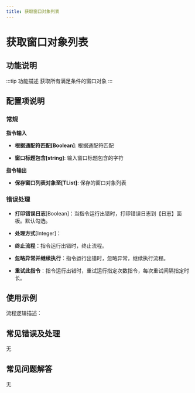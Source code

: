```yaml
---
title: 获取窗口对象列表
---
```


# 获取窗口对象列表

## 功能说明

:::tip 功能描述
获取所有满足条件的窗口对象
:::

## 配置项说明

### 常规

**指令输入**

- **根据通配符匹配[Boolean]**: 根据通配符匹配

- **窗口标题包含[string]**: 输入窗口标题包含的字符


**指令输出**

- **保存窗口列表对象至[TList<TUiElement>]**: 保存的窗口对象列表

### 错误处理

- **打印错误日志**[Boolean]：当指令运行出错时，打印错误日志到【日志】面板。默认勾选。

- **处理方式**[Integer]：

 - **终止流程**：指令运行出错时，终止流程。

 - **忽略异常并继续执行**：指令运行出错时，忽略异常，继续执行流程。

 - **重试此指令**：指令运行出错时，重试运行指定次数指令，每次重试间隔指定时长。

## 使用示例

流程逻辑描述：

## 常见错误及处理

无

## 常见问题解答

无

